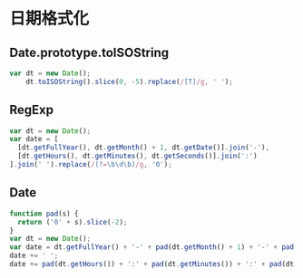# 日期格式化


## Date.prototype.toISOString

```javascript
var dt = new Date();
    dt.toISOString().slice(0, -5).replace(/[T]/g, ' ');
```

## RegExp

```javascript
var dt = new Date();
var date = [
  [dt.getFullYear(), dt.getMonth() + 1, dt.getDate()].join('-'),
  [dt.getHours(), dt.getMinutes(), dt.getSeconds()].join(':')
].join(' ').replace(/(?=\b\d\b)/g, '0');
```

## Date

```javascript
function pad(s) {
  return ('0' + s).slice(-2);
}
var dt = new Date();
var date = dt.getFullYear() + '-' + pad(dt.getMonth() + 1) + '-' + pad(dt.getDate());
date += ' ';
date += pad(dt.getHours()) + ':' + pad(dt.getMinutes()) + ':' + pad(dt.getSeconds());
```